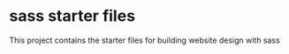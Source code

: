 # sass starter files

This project contains the starter files for building website design with sass


